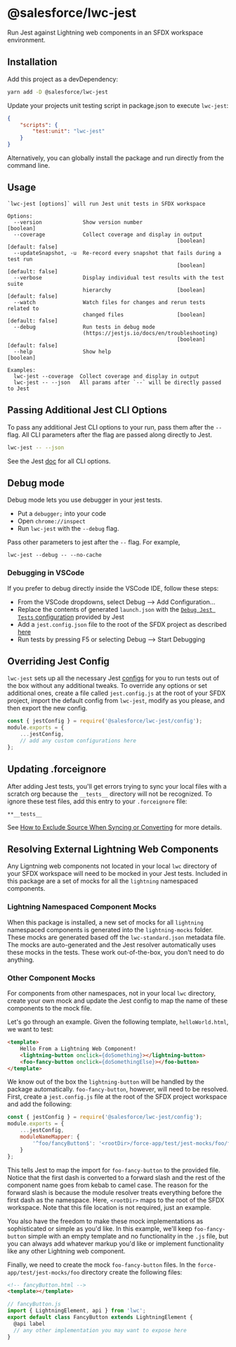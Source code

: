 # @salesforce/lwc-jest

Run Jest against Lightning web components in an SFDX workspace environment.

## Installation

Add this project as a devDependency:

```bash
yarn add -D @salesforce/lwc-jest
``` 

Update your projects unit testing script in package.json to execute `lwc-jest`:

```json
{
    "scripts": {
        "test:unit": "lwc-jest"
    }
}
```

Alternatively, you can globally install the package and run directly from the command line.

## Usage

```
`lwc-jest [options]` will run Jest unit tests in SFDX workspace

Options:
  --version             Show version number                            [boolean]
  --coverage            Collect coverage and display in output
                                                      [boolean] [default: false]
  --updateSnapshot, -u  Re-record every snapshot that fails during a test run
                                                      [boolean] [default: false]
  --verbose             Display individual test results with the test suite
                        hierarchy                     [boolean] [default: false]
  --watch               Watch files for changes and rerun tests related to
                        changed files                 [boolean] [default: false]
  --debug               Run tests in debug mode
                        (https://jestjs.io/docs/en/troubleshooting)
                                                      [boolean] [default: false]
  --help                Show help                                      [boolean]

Examples:
  lwc-jest --coverage  Collect coverage and display in output
  lwc-jest -- --json   All params after `--` will be directly passed to Jest
```

## Passing Additional Jest CLI Options

To pass any additional Jest CLI options to your run, pass them after the `--` flag. All CLI parameters after the flag are passed along directly to Jest.

```bash
lwc-jest -- --json
```

See the Jest [doc](http://facebook.github.io/jest/docs/en/cli.html) for all CLI options.

## Debug mode

Debug mode lets you use debugger in your jest tests.
- Put a `debugger;` into your code
- Open `chrome://inspect` 
- Run `lwc-jest` with the `--debug` flag.

Pass other parameters to jest after the `--` flag. For example,
```
lwc-jest --debug -- --no-cache
```

### Debugging in VSCode

If you prefer to debug directly inside the VSCode IDE, follow these steps:
- From the VSCode dropdowns, select Debug --> Add Configuration...
- Replace the contents of generated `launch.json` with the [`Debug Jest Tests` configuration](https://jestjs.io/docs/en/troubleshooting#debugging-in-vs-code) provided by Jest
- Add a `jest.config.json` file to the root of the SFDX project as described [here](#overriding-jest-config)
- Run tests by pressing F5 or selecting Debug --> Start Debugging

## Overriding Jest Config

`lwc-jest` sets up all the necessary Jest [configs](http://facebook.github.io/jest/docs/en/configuration.html) for you to run tests out of the box without any additional tweaks. To override any options or set additional ones, create a file called `jest.config.js` at the root of your SFDX project, import the default config from `lwc-jest`, modify as you please, and then export the new config.

```js
const { jestConfig } = require('@salesforce/lwc-jest/config');
module.exports = {
    ...jestConfig,
    // add any custom configurations here
};
```

## Updating .forceignore

After adding Jest tests, you'll get errors trying to sync your local files with a scratch org because the `__tests__` directory will not be recognized. To ignore these test files, add this entry to your `.forceignore` file:

```
**__tests__
```

See [How to Exclude Source When Syncing or Converting](https://developer.salesforce.com/docs/atlas.en-us.sfdx_dev.meta/sfdx_dev/sfdx_dev_exclude_source.htm) for more details.

## Resolving External Lightning Web Components

Any Ligntning web components not located in your local `lwc` directory of your SFDX workspace will need to be mocked in your Jest tests. Included in this package are a set of mocks for all the `lightning` namespaced components.

### Lightning Namespaced Component Mocks

When this package is installed, a new set of mocks for all `lightning` namespaced components is generated into the `lightning-mocks` folder. These mocks are generated based off the `lwc-standard.json` metadata file. The mocks are auto-generated and the Jest resolver automatically uses these mocks in the tests. These work out-of-the-box, you don't need to do anything.

### Other Component Mocks

For components from other namespaces, not in your local `lwc` directory, create your own mock and update the Jest config to map the name of these components to the mock file. 

Let's go through an example. Given the following template, `helloWorld.html`, we want to test:

```html
<template>
    Hello From a Lightning Web Component!
    <lightning-button onclick={doSomething}></lightning-button>
    <foo-fancy-button onclick={doSomethingElse}></foo-button>
</template>
```

We know out of the box the `lightning-button` will be handled by the package automatically. `foo-fancy-button`, however, will need to be resolved. First, create a `jest.config.js` file at the root of the SFDX project workspace and add the following:

```js
const { jestConfig } = require('@salesforce/lwc-jest/config');
module.exports = {
    ...jestConfig,
    moduleNameMapper: {
        '^foo/fancyButton$': '<rootDir>/force-app/test/jest-mocks/foo/fancyButton',
    }
};
```

This tells Jest to map the import for `foo-fancy-button` to the provided file. Notice that the first dash is converted to a forward slash and the rest of the component name goes from kebab to camel case. The reason for the forward slash is because the module resolver treats everything before the first dash as the namespace. Here, `<rootDir>` maps to the root of the SFDX workspace. Note that this file location is not required, just an example.

You also have the freedom to make these mock implementations as sophisticated or simple as you'd like. In this example, we'll keep `foo-fancy-button` simple with an empty template and no functionality in the `.js` file, but you can always add whatever markup you'd like or implement functionality like any other Lightning web component.

Finally, we need to create the mock `foo-fancy-button` files. In the `force-app/test/jest-mocks/foo` directory create the following files:

```html
<!-- fancyButton.html -->
<template></template>
```

```js
// fancyButton.js
import { LightningElement, api } from 'lwc';
export default class FancyButton extends LightningElement {
  @api label
  // any other implementation you may want to expose here
}
```
